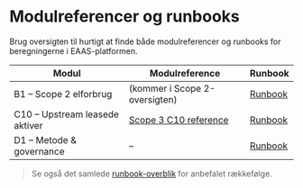 # Modulreferencer og runbooks

Brug oversigten til hurtigt at finde både modulreferencer og runbooks for beregningerne i EAAS-platformen.

| Modul                          | Modulreference                          | Runbook                              |
| ------------------------------ | --------------------------------------- | ------------------------------------ |
| B1 – Scope 2 elforbrug         | (kommer i Scope 2-oversigten)           | [Runbook](../runbooks/module-b1.md)  |
| C10 – Upstream leasede aktiver | [Scope 3 C10 reference](scope-3-c10.md) | [Runbook](../runbooks/module-c10.md) |
| D1 – Metode & governance       | –                                       | [Runbook](../runbooks/module-d1.md)  |

> Se også det samlede [runbook-overblik](../runbooks/overview.md) for anbefalet rækkefølge.
